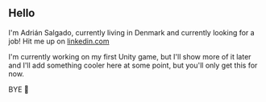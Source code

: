 ## Hello
I'm Adrián Salgado, currently living in Denmark and currently looking for a job! Hit me up on [linkedin.com](linkedin.com/in/salgadoadrian)

I'm currently working on my first Unity game, but I'll show more of it later and I'll add something cooler here at some point, but you'll only get this for now.

BYE 🍕

